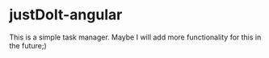 # justDoIt-angular
This is a simple task manager. Maybe I will add more functionality for this in the future;)
